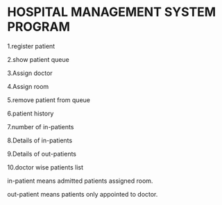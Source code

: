 # HOSPITAL MANAGEMENT SYSTEM PROGRAM

1.register patient  

2.show patient queue  

3.Assign doctor  

4.Assign room  

5.remove patient from queue  

6.patient history  

7.number of in-patients  

8.Details of in-patients  

9.Details of out-patients  

10.doctor wise patients list  

in-patient means admitted patients assigned room.  

out-patient means patients only appointed to doctor.  
